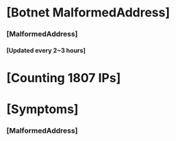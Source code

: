# [Botnet MalformedAddress]
### [MalformedAddress]
#### [Updated every 2~3 hours]

# [Counting 1807 IPs]

# [Symptoms] 
###   [MalformedAddress]
